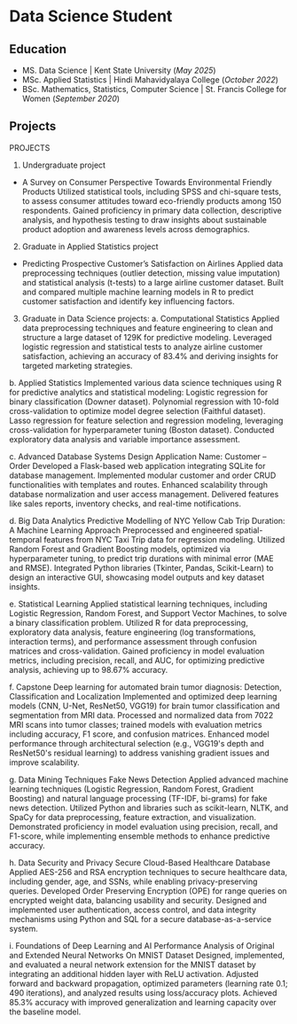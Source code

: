 # Data Science Student

## Education
- MS. Data Science | Kent State University (_May 2025_)
- MSc. Applied Statistics | Hindi Mahavidyalaya College (_October 2022_)
- BSc. Mathematics, Statistics, Computer Science | St. Francis College for Women (_September 2020_)

## Projects
PROJECTS
1.	Undergraduate project
- A Survey on Consumer Perspective Towards Environmental Friendly Products
      Utilized statistical tools, including SPSS and chi-square tests, to assess consumer attitudes toward eco-friendly products among 150 respondents. Gained proficiency in primary data collection, descriptive analysis, and hypothesis testing to draw insights about sustainable product adoption and awareness levels across demographics.

2.	Graduate in Applied Statistics project
- Predicting Prospective Customer’s Satisfaction on Airlines
Applied data preprocessing techniques (outlier detection, missing value imputation) and statistical analysis (t-tests) to a large airline customer dataset.  Built and compared multiple machine learning models in R to predict customer satisfaction and identify key influencing factors.

3.	Graduate in Data Science projects:
a.	Computational Statistics
Applied data preprocessing techniques and feature engineering to clean and structure a large dataset of 129K for predictive modeling. Leveraged logistic regression and statistical tests to analyze airline customer satisfaction, achieving an accuracy of 83.4% and deriving insights for targeted marketing strategies.

b.	Applied Statistics
Implemented various data science techniques using R for predictive analytics and statistical modeling: Logistic regression for binary classification (Downer dataset). Polynomial regression with 10-fold cross-validation to optimize model degree selection (Faithful dataset). Lasso regression for feature selection and regression modeling, leveraging cross-validation for hyperparameter tuning (Boston dataset). Conducted exploratory data analysis and variable importance assessment.

c.	Advanced Database Systems Design
Application Name: Customer – Order 
Developed a Flask-based web application integrating SQLite for database management. Implemented modular customer and order CRUD functionalities with templates and routes. Enhanced scalability through database normalization and user access management. Delivered features like sales reports, inventory checks, and real-time notifications.

d.	Big Data Analytics
Predictive Modelling of NYC Yellow Cab Trip Duration: A Machine Learning Approach
Preprocessed and engineered spatial-temporal features from NYC Taxi Trip data for regression modeling. Utilized Random Forest and Gradient Boosting models, optimized via hyperparameter tuning, to predict trip durations with minimal error (MAE and RMSE). Integrated Python libraries (Tkinter, Pandas, Scikit-Learn) to design an interactive GUI, showcasing model outputs and key dataset insights.

e.	Statistical Learning
Applied statistical learning techniques, including Logistic Regression, Random Forest, and Support Vector Machines, to solve a binary classification problem. Utilized R for data preprocessing, exploratory data analysis, feature engineering (log transformations, interaction terms), and performance assessment through confusion matrices and cross-validation. Gained proficiency in model evaluation metrics, including precision, recall, and AUC, for optimizing predictive analysis, achieving up to 98.67% accuracy.

f.	Capstone
Deep learning for automated brain tumor diagnosis: Detection, Classification and Localization
Implemented and optimized deep learning models (CNN, U-Net, ResNet50, VGG19) for brain tumor classification and segmentation from MRI data. Processed and normalized data from 7022 MRI scans into tumor classes; trained models with evaluation metrics including accuracy, F1 score, and confusion matrices. Enhanced model performance through architectural selection (e.g., VGG19's depth and ResNet50's residual learning) to address vanishing gradient issues and improve scalability.

g.	Data Mining Techniques
Fake News Detection
Applied advanced machine learning techniques (Logistic Regression, Random Forest, Gradient Boosting) and natural language processing (TF-IDF, bi-grams) for fake news detection. Utilized Python and libraries such as scikit-learn, NLTK, and SpaCy for data preprocessing, feature extraction, and visualization. Demonstrated proficiency in model evaluation using precision, recall, and F1-score, while implementing ensemble methods to enhance predictive accuracy.

h.	Data Security and Privacy
Secure Cloud-Based Healthcare Database
Applied AES-256 and RSA encryption techniques to secure healthcare data, including gender, age, and SSNs, while enabling privacy-preserving queries. Developed Order Preserving Encryption (OPE) for range queries on encrypted weight data, balancing usability and security. Designed and implemented user authentication, access control, and data integrity mechanisms using Python and SQL for a secure database-as-a-service system.

i.	Foundations of Deep Learning and AI
Performance Analysis of Original and Extended Neural Networks On MNIST Dataset 
Designed, implemented, and evaluated a neural network extension for the MNIST dataset by integrating an additional hidden layer with ReLU activation. Adjusted forward and backward propagation, optimized parameters (learning rate 0.1; 490 iterations), and analyzed results using loss/accuracy plots. Achieved 85.3% accuracy with improved generalization and learning capacity over the baseline model.
